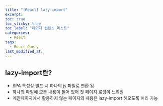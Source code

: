 ```yaml
---
title: "[React] lazy-import"
excerpt:
toc: true
toc_sticky: true
toc_label: "페이지 컨텐츠 리스트"
categories:
  - React
tags:
  - React-Query
last_modified_at:
---
```


## lazy-import란?

- SPA 특성상 빌드 시 하나의 js 파일로 변환 됨
- 하나의 파일에 모든 내용이 들어 있어 첫 페이지 로딩이 느려짐
- 메인페이지에서 활용하지 않는 페이지의 내용은 lazy-import 해오도록 처리 가능